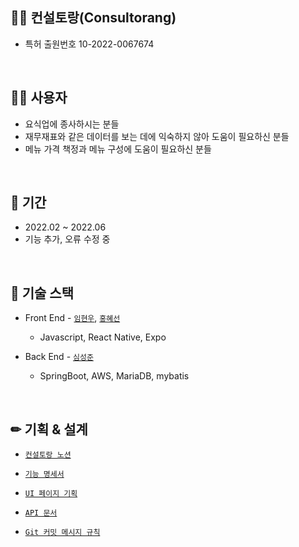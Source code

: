## 👨‍🍳 컨설토랑(Consultorang)
  - 특허 출원번호 10-2022-0067674
<br>

## 🤷‍♂️ 사용자
  - 요식업에 종사하시는 분들
  - 재무재표와 같은 데이터를 보는 데에 익숙하지 않아 도움이 필요하신 분들
  - 메뉴 가격 책정과 메뉴 구성에 도움이 필요하신 분들

<br>

## 📆 기간
  - 2022.02 ~ 2022.06
  - 기능 추가, 오류 수정 중


<br>

## 📗 기술 스택
  - Front End - [`임현우`](https://github.com/Myunwoo), [`홍혜선`](https://github.com/heasun0111)
    - Javascript, React Native, Expo
    
  - Back End - [`심성준`](https://github.com/Seongjunsim)
    - SpringBoot, AWS, MariaDB, mybatis

<br>

## ✏ 기획 & 설계
  - [`컨설토랑 노션`](https://www.notion.so/8cfb9817f91345568e14303b13959d21)

  - [`기능 명세서`](https://www.notion.so/Information-Architecture-07caf604fea047c295f0b7f5adbbe0fb)

  - [`UI 페이지 기획`](https://www.notion.so/Site-Map-32c2a43e20cb45bd921f564f0560324c)

  - [`API 문서`](https://www.notion.so/API-89165782e52a4d83b9004800c4130caf)

  - [`Git 커밋 메시지 규칙`](https://www.notion.so/202cb8da20cf4cc1a28aa212f5fffc86)

<br>
